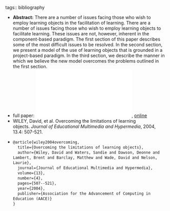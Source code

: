 tags:: bibliography

- **Abstract:** There are a number of issues facing those who wish to employ learning objects in the
  facilitation of learning. There are a number of issues facing those who wish to employ
  learning objects to facilitate learning. These issues are not, however, inherent in the
  component-based paradigm. The first section of this paper describes some of the most
  difficult issues to be resolved. In the second section, we present a model of the use of
  learning objects that is grounded in a project-based paradigm. In the third section, we
  describe the manner in which we believe the new model overcomes the problems
  outlined in the first section.
- full paper: ![local copy](../assets/Overcoming_the_Limitations_of_Learning_Objects_1676988508613_0.pdf), [online](https://scholarsarchive.byu.edu/cgi/viewcontent.cgi?article=2013&context=facpub)
- WILEY, David, et al. Overcoming the limitations of learning objects. *Journal of Educational Multimedia and Hypermedia*, 2004, 13.4: 507-521.
- ```
  @article{wiley2004overcoming,
    title={Overcoming the limitations of learning objects},
    author={Wiley, David and Waters, Sandie and Dawson, Deonne and Lambert, Brent and Barclay, Matthew and Wade, David and Nelson, Laurie},
    journal={Journal of Educational Multimedia and Hypermedia},
    volume={13},
    number={4},
    pages={507--521},
    year={2004},
    publisher={Association for the Advancement of Computing in Education (AACE)}
  }
  ```